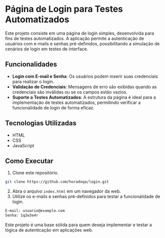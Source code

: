 # Página de Login para Testes Automatizados

Este projeto consiste em uma página de login simples, desenvolvida para fins de testes automatizados. A aplicação permite a autenticação de usuários com e-mails e senhas pré-definidos, possibilitando a simulação de cenários de login em testes de interface.

## Funcionalidades

- **Login com E-mail e Senha**: Os usuários podem inserir suas credenciais para realizar o login.
- **Validação de Credenciais**: Mensagens de erro são exibidas quando as credenciais são inválidas ou se os campos estão vazios.
- **Suporte a Testes Automatizados**: A estrutura da página é ideal para a implementação de testes automatizados, permitindo verificar a funcionalidade de login de forma eficaz.

## Tecnologias Utilizadas

- HTML
- CSS
- JavaScript

## Como Executar

1. Clone este repositório.

```bash
git clone https://github.com/horadoqa/login.git
```

2. Abra o arquivo `index.html` em um navegador da web.
3. Utilize os e-mails e senhas pré-definidos para testar a funcionalidade de login.

```bash
E-mail: usuario@example.com
Senha: 1q2w3e4r
```
Este projeto é uma base sólida para quem deseja implementar e testar a lógica de autenticação em aplicações web.

